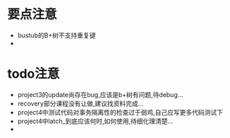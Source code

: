# 要点注意
- bustub的B+树不支持重复键
- 


# todo注意
- project3的update尚存在bug,应该是b+树有问题,待debug...  
- recovery部分课程没有让做,建议找资料完成...  
- project4中测试代码对事务隔离性的检查过于弱鸡,自己应写更多代码测试下  
- project4中latch_到底应该何时,如何使用,待细化理清楚...  
- 



